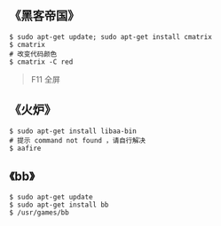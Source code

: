 ## 《黑客帝国》
```shell
$ sudo apt-get update; sudo apt-get install cmatrix
$ cmatrix
# 改变代码颜色
$ cmatrix -C red
```
> F11 全屏

## 《火炉》
```shell
$ sudo apt-get install libaa-bin 
# 提示 command not found ，请自行解决
$ aafire
```

## 《bb》
```shell
$ sudo apt-get update
$ sudo apt-get install bb
$ /usr/games/bb
```

